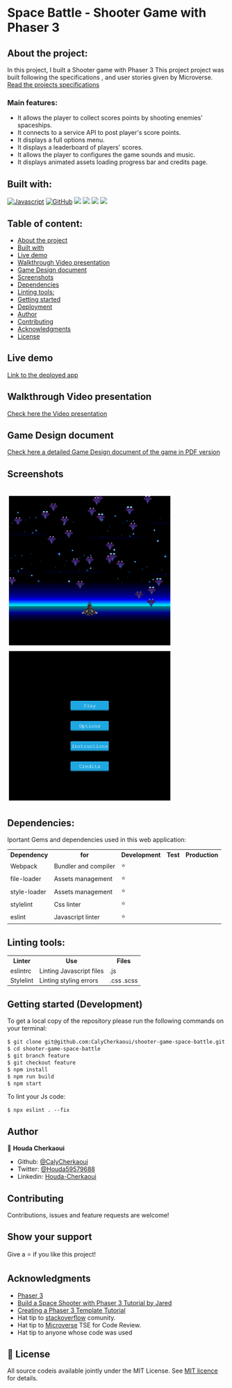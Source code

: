 # Space Battle - Shooter Game with Phaser 3


## About the project:

In this project, I built a Shooter game with Phaser 3
This project project was built following the specifications , and user stories given by Microverse.
[Read the projects specifications](https://www.notion.so/Shooter-game-203e819041c7486bb36f9e65faecba27)

### Main features:
- It allows the player to collect scores points by shooting enemies' spaceships.
-	It connects to a service API to post player's score points.
-	It displays a full options menu.
-	It displays a leaderboard of players' scores.
-	It allows the player to configures the game sounds and music.
-	It displays animated assets loading progress bar and credits page.

## Built with:

  <a href="https://developer.mozilla.org/en-US/docs/Web/JavaScript"><img width="5%" src="https://media.giphy.com/media/ln7z2eWriiQAllfVcn/giphy.gif" alt="Javascript"></a>
  <a href="https://github.com/"><img width="5%" src="https://i.giphy.com/media/KzJkzjggfGN5Py6nkT/200.webp" alt="GitHub"></a>
  <a href="#"><img width="10%" src="https://media.giphy.com/media/kH6CqYiquZawmU1HI6/giphy.gif"></a>
  <a href="#"><img width="5%" src="https://i.giphy.com/media/IdyAQJVN2kVPNUrojM/200.webp"></a>
  <a href="#"><img width="30px" src="https://cdn.svgporn.com/logos/html-5.svg"></a>
  <a href="#"><img width="30px" src="https://cdn.svgporn.com/logos/css-3.svg"></a>
  <br>

## Table of content:

- [About the project](#about-the-project)
- [Built with](#Built-with)
- [Live demo](#Live-demo)
- [Walkthrough Video presentation](#Walkthrough-Video-presentation)
- [Game Design document](#Game-Design-document)
- [Screenshots](#Screenshots)
- [Dependencies](#dependencies)
- [Linting tools:](#Linting-tools)
- [Getting started](#getting-started)
- [Deployment](#deployment)
- [Author](#author)
- [Contributing](#contributing)
- [Acknowledgments](#acknowledgments)
- [License](#License)

## Live demo
[Link to the deployed app](https://605a16c54d27bd0008297132--keen-galileo-e2a377.netlify.app/)

## Walkthrough Video presentation
[Check here the Video presentation](https://www.loom.com/share/07751fb5a5774a5c985e63ff15c765e4)

## Game Design document
[Check here a detailed Game Design document of the game in PDF version](./screenshots/gdd.pdf)

## Screenshots


<br>
<img width="380" src="./screenshots/gameScreenShot1.png"><img width="380" src="./screenshots/gameScreenShot2.png">
<br>

## Dependencies:

Iportant Gems and dependencies used in this web application:

<table>
  <tr>
    <th>Dependency</th>
    <th>for</th>
    <th>Development</th>
    <th>Test</th>
    <th>Production</th>
  </tr>
  <tr>
    <td>Webpack</td>
    <td>Bundler and compiler</td>
    <td>⭐️</td>
    <td></td>
    <td></td>
  </tr>
    <tr>
    <td>file-loader</td>
    <td>Assets management</td>
    <td>⭐️</td>
    <td></td>
    <td></td>
  </tr>
  <tr>
    <td>style-loader</td>
    <td>Assets management</td>
    <td>⭐️</td>
    <td></td>
    <td></td>
  </tr>
  <tr>
    <td>stylelint</td>
    <td>Css linter</td>
    <td>⭐️</td>
    <td></td>
    <td></td>
  </tr>
  <tr>
    <td>eslint</td>
    <td>Javascript linter</td>
    <td>⭐️</td>
    <td></td>
    <td></td>
  </tr>
  
</table>

## Linting tools:

<table>
  <tr>
    <th>Linter</th>
    <th>Use</th>
    <th>Files</th>
  </tr>
  <tr>
    <td>eslintrc</td>
    <td>Linting Javascript files</td>
    <td>.js</td>
  </tr>
    <tr>
    <td>Stylelint</td>
    <td>Linting styling errors</td>
    <td>.css .scss</td>
  </tr>
</table>

## Getting started (Development)

To get a local copy of the repository please run the following commands on your terminal:

```
$ git clone git@github.com:CalyCherkaoui/shooter-game-space-battle.git
$ cd shooter-game-space-battle
$ git branch feature
$ git checkout feature
$ npm install
$ npm run build
$ npm start
```

To lint your Js code:
```
$ npx eslint . --fix
```

## Author

👤 **Houda Cherkaoui**

- Github: [@CalyCherkaoui](https://github.com/CalyCherkaoui)
- Twitter: [@Houda59579688](https://twitter.com/Houda59579688)
- Linkedin: [Houda-Cherkaoui](https://www.linkedin.com/in/houda-cherkaoui-64106395/)


## Contributing

Contributions, issues and feature requests are welcome!

## Show your support

Give a ⭐️ if you like this project!

## Acknowledgments
- [Phaser 3](https://phaser.io)
- [Build a Space Shooter with Phaser 3 Tutorial by Jared](https://learn.yorkcs.com/category/tutorials/gamedev/phaser-3/build-a-space-shooter-with-phaser-3/)
- [Creating a Phaser 3 Template Tutorial](https://phasertutorials.com/creating-a-phaser-3-template-part-1/)
- Hat tip to [stackoverflow](https://stackoverflow.com) comunity.
- Hat tip to [Microverse](https://www.microverse.org/) TSE for Code Review.
- Hat tip to anyone whose code was used

## 📝 License

All source codeis available jointly under the MIT License.
See [MIT licence](./LICENSE) for details.
